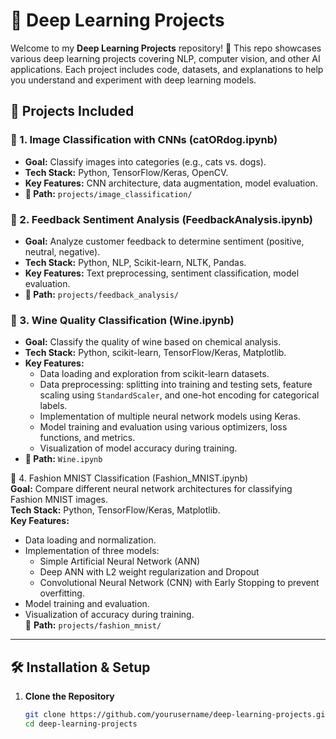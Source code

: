 # 🧠 Deep Learning Projects  

Welcome to my **Deep Learning Projects** repository! 🚀 This repo showcases various deep learning projects covering NLP, computer vision, and other AI applications. Each project includes code, datasets, and explanations to help you understand and experiment with deep learning models.  

## 📂 Projects Included  

### 🔹 1. Image Classification with CNNs (catORdog.ipynb) 
- **Goal:** Classify images into categories (e.g., cats vs. dogs).  
- **Tech Stack:** Python, TensorFlow/Keras, OpenCV.  
- **Key Features:** CNN architecture, data augmentation, model evaluation.  
- **📌 Path:** `projects/image_classification/`  


### 🔹 2. Feedback Sentiment Analysis (FeedbackAnalysis.ipynb)
- **Goal:** Analyze customer feedback to determine sentiment (positive, neutral, negative).  
- **Tech Stack:** Python, NLP, Scikit-learn, NLTK, Pandas.  
- **Key Features:** Text preprocessing, sentiment classification, model evaluation.  
- **📌 Path:** `projects/feedback_analysis/`  


### 🔹 3. Wine Quality Classification (Wine.ipynb)
- **Goal:** Classify the quality of wine based on chemical analysis.
- **Tech Stack:** Python, scikit-learn, TensorFlow/Keras, Matplotlib.
- **Key Features:**
    - Data loading and exploration from scikit-learn datasets.
    - Data preprocessing: splitting into training and testing sets, feature scaling using `StandardScaler`, and one-hot encoding for categorical labels.
    - Implementation of multiple neural network models using Keras.
    - Model training and evaluation using various optimizers, loss functions, and metrics.
    - Visualization of model accuracy during training.
- **📌 Path:** `Wine.ipynb`


🔹 4. Fashion MNIST Classification (Fashion_MNIST.ipynb)  
**Goal:** Compare different neural network architectures for classifying Fashion MNIST images.  
**Tech Stack:** Python, TensorFlow/Keras, Matplotlib.  
**Key Features:**  
- Data loading and normalization.  
- Implementation of three models:  
  - Simple Artificial Neural Network (ANN)  
  - Deep ANN with L2 weight regularization and Dropout  
  - Convolutional Neural Network (CNN) with Early Stopping to prevent overfitting.  
- Model training and evaluation.  
- Visualization of accuracy during training.  
📌 **Path:** `projects/fashion_mnist/`  

---

## 🛠️ Installation & Setup  
1. **Clone the Repository**  
   ```bash
   git clone https://github.com/yourusername/deep-learning-projects.git
   cd deep-learning-projects

